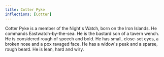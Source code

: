 ```yaml
---
title: Cotter Pyke
inflections: [Cotter]
---
```


Cotter Pyke is a member of the Night's Watch, born on the Iron Islands. He commands Eastwatch-by-the-sea. He is the bastard son of a tavern wench. He is considered rough of speech and bold. He has small, close-set eyes, a broken nose and a pox ravaged face. He has a widow's peak and a sparse, rough beard. He is lean, hard and wiry.


